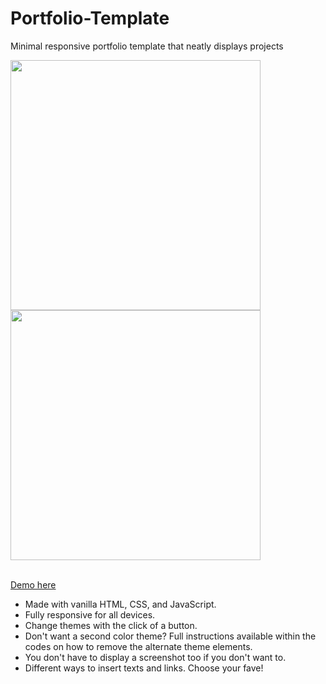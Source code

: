 # Portfolio-Template
 Minimal responsive portfolio template that neatly displays projects

 <img src="https://github.com/katmohd/Portfolio-Template/assets/107350758/d6edd9b6-4344-4c2e-9d78-52743c617152" width="400"/>

 <img src="https://github.com/katmohd/Portfolio-Template/assets/107350758/c20ae00e-6c50-4724-854f-e00932e96975" width="400"/>

 <br />
 <br />
 
 [Demo here](https://katmohd.github.io/Portfolio-Template/)
 
 * Made with vanilla HTML, CSS, and JavaScript. <br />
 * Fully responsive for all devices. <br />
 * Change themes with the click of a button. <br />
 * Don't want a second color theme? Full instructions available within the codes on how to remove the alternate theme elements. <br />
 * You don't have to display a screenshot too if you don't want to. <br />
 * Different ways to insert texts and links. Choose your fave!
